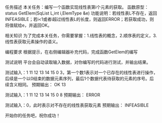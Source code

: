任务描述
本关任务：编写一个函数实现线性表第i个元素的获取。
函数原型：status GetElem(SqList L,int i,ElemType &e)
功能说明：若线性表L不存在，返回INFEASIBLE；若i<1或者i超过线性表L的长度，则返回ERROR；若获取成功，则将值赋给e，并返回OK。

相关知识
为了完成本关任务，你需要掌握：1.线性表的概念，2.顺序表的定义，3.线性表获取元素操作的语义。

编程要求
根据提示，在右侧编辑器补充代码，完成函数GetElem的编写

测试说明
平台会自动读取输入数据，对你编写的代码进行测试，并输出结果。

测试输入：1 11 12 13 14 15 0 3，第一个数1表示对一个已存在的线性表进行操作，后续是一个以0结束的数据元素序列，最后1个数据代表待获取的元素的序号。后续含义相同。
预期输出：
OK
13

测试输入：1 11 12 13 14 15 0 8
预期输出：
ERROR

测试输入：0，此时表示对不存在的线性表获取元素
预期输出：
INFEASIBLE

开始你的任务吧，祝你成功！